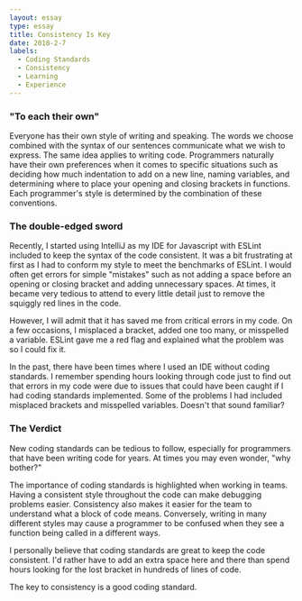 ```yaml
---
layout: essay
type: essay
title: Consistency Is Key
date: 2018-2-7
labels:
  - Coding Standards
  - Consistency
  - Learning
  - Experience
---
```


### "To each their own" ###
Everyone has their own style of writing and speaking.  The words we choose combined with the syntax of our sentences communicate what we wish to express.  The same idea applies to writing code.  Programmers naturally have their own preferences when it comes to specific situations such as deciding how much indentation to add on a new line, naming variables, and determining where to place your opening and closing brackets in functions.  Each programmer's style is determined by the combination of these conventions.

### The double-edged sword ###
Recently, I started using IntelliJ as my IDE for Javascript with ESLint included to keep the syntax of the code consistent.  It was a bit frustrating at first as I had to conform my style to meet the benchmarks of ESLint.  I would often get errors for simple "mistakes" such as not adding a space before an opening or closing bracket and adding unnecessary spaces.  At times, it became very tedious to attend to every little detail just to remove the squiggly red lines in the code.

However, I will admit that it has saved me from critical errors in my code.  On a few occasions, I misplaced a bracket, added one too many, or misspelled a variable.  ESLint gave me a red flag and explained what the problem was so I could fix it.

In the past, there have been times where I used an IDE without coding standards.  I remember spending hours looking through code just to find out that errors in my code were due to issues that could have been caught if I had coding standards implemented.  Some of the problems I had included misplaced brackets and misspelled variables.  Doesn't that sound familiar?

### The Verdict ###
New coding standards can be tedious to follow, especially for programmers that have been writing code for years.  At times you may even wonder, "why bother?"  

The importance of coding standards is highlighted when working in teams.  Having a consistent style throughout the code can make debugging problems easier.  Consistency also makes it easier for the team to understand what a block of code means.  Conversely, writing in many different styles may cause a programmer to be confused when they see a function being called in a different ways.  

I personally believe that coding standards are great to keep the code consistent.  I'd rather have to add an extra space here and there than spend hours looking for the lost bracket in hundreds of lines of code.  

The key to consistency is a good coding standard.
